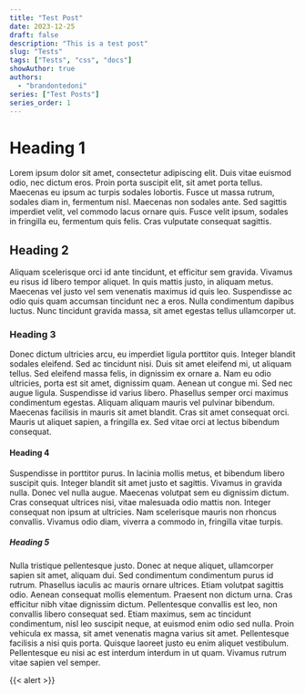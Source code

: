 ```yaml
---
title: "Test Post"
date: 2023-12-25
draft: false
description: "This is a test post"
slug: "Tests"
tags: ["Tests", "css", "docs"]
showAuthor: true
authors:
  - "brandontedoni"
series: ["Test Posts"]
series_order: 1
---
```


# Heading 1

Lorem ipsum dolor sit amet, consectetur adipiscing elit. Duis vitae euismod odio, nec dictum eros. Proin porta suscipit elit, sit amet porta tellus. Maecenas eu ipsum ac turpis sodales lobortis. Fusce ut massa rutrum, sodales diam in, fermentum nisl. Maecenas non sodales ante. Sed sagittis imperdiet velit, vel commodo lacus ornare quis. Fusce velit ipsum, sodales in fringilla eu, fermentum quis felis. Cras vulputate consequat sagittis.

## Heading 2

Aliquam scelerisque orci id ante tincidunt, et efficitur sem gravida. Vivamus eu risus id libero tempor aliquet. In quis mattis justo, in aliquam metus. Maecenas vel justo vel sem venenatis maximus id quis leo. Suspendisse ac odio quis quam accumsan tincidunt nec a eros. Nulla condimentum dapibus luctus. Nunc tincidunt gravida massa, sit amet egestas tellus ullamcorper ut.

### Heading 3

Donec dictum ultricies arcu, eu imperdiet ligula porttitor quis. Integer blandit sodales eleifend. Sed ac tincidunt nisi. Duis sit amet eleifend mi, ut aliquam tellus. Sed eleifend massa felis, in dignissim ex ornare a. Nam eu odio ultricies, porta est sit amet, dignissim quam. Aenean ut congue mi. Sed nec augue ligula. Suspendisse id varius libero. Phasellus semper orci maximus condimentum egestas. Aliquam aliquam mauris vel pulvinar bibendum. Maecenas facilisis in mauris sit amet blandit. Cras sit amet consequat orci. Mauris ut aliquet sapien, a fringilla ex. Sed vitae orci at lectus bibendum consequat.

#### Heading 4

Suspendisse in porttitor purus. In lacinia mollis metus, et bibendum libero suscipit quis. Integer blandit sit amet justo et sagittis. Vivamus in gravida nulla. Donec vel nulla augue. Maecenas volutpat sem eu dignissim dictum. Cras consequat ultrices nisi, vitae malesuada odio mattis non. Integer consequat non ipsum at ultricies. Nam scelerisque mauris non rhoncus convallis. Vivamus odio diam, viverra a commodo in, fringilla vitae turpis.

##### Heading 5

Nulla tristique pellentesque justo. Donec at neque aliquet, ullamcorper sapien sit amet, aliquam dui. Sed condimentum condimentum purus id rutrum. Phasellus iaculis ac mauris ornare ultrices. Etiam volutpat sagittis odio. Aenean consequat mollis elementum. Praesent non dictum urna. Cras efficitur nibh vitae dignissim dictum. Pellentesque convallis est leo, non convallis libero consequat sed. Etiam maximus, sem ac tincidunt condimentum, nisl leo suscipit neque, at euismod enim odio sed nulla. Proin vehicula ex massa, sit amet venenatis magna varius sit amet. Pellentesque facilisis a nisi quis porta. Quisque laoreet justo eu enim aliquet vestibulum. Pellentesque eu nisi ac est interdum interdum in ut quam. Vivamus rutrum vitae sapien vel semper. 

{{< alert >}}